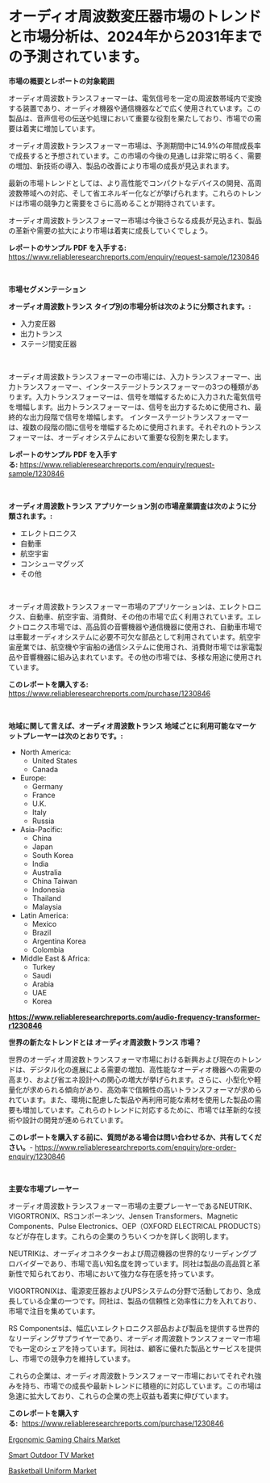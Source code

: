 <p><h1>オーディオ周波数変圧器市場のトレンドと市場分析は、2024年から2031年までの予測されています。</h1></p><p><strong>市場の概要とレポートの対象範囲</strong></p>
<p><p>オーディオ周波数トランスフォーマーは、電気信号を一定の周波数帯域内で変換する装置であり、オーディオ機器や通信機器などで広く使用されています。この製品は、音声信号の伝送や処理において重要な役割を果たしており、市場での需要は着実に増加しています。</p><p>オーディオ周波数トランスフォーマー市場は、予測期間中に14.9%の年間成長率で成長すると予想されています。この市場の今後の見通しは非常に明るく、需要の増加、新技術の導入、製品の改善により市場の成長が見込まれます。</p><p>最新の市場トレンドとしては、より高性能でコンパクトなデバイスの開発、高周波数帯域への対応、そして省エネルギー化などが挙げられます。これらのトレンドは市場の競争力と需要をさらに高めることが期待されています。</p><p>オーディオ周波数トランスフォーマー市場は今後さらなる成長が見込まれ、製品の革新や需要の拡大により市場は着実に成長していくでしょう。</p></p>
<p><strong>レポートのサンプル PDF を入手する:</strong> <a href="https://www.reliableresearchreports.com/enquiry/request-sample/1230846">https://www.reliableresearchreports.com/enquiry/request-sample/1230846</a></p>
<p>&nbsp;</p>
<p><strong>市場セグメンテーション</strong></p>
<p><strong>オーディオ周波数トランス タイプ別の市場分析は次のように分類されます。:</strong></p>
<p><ul><li>入力変圧器</li><li>出力トランス</li><li>ステージ間変圧器</li></ul></p>
<p>&nbsp;</p>
<p><p>オーディオ周波数トランスフォーマーの市場には、入力トランスフォーマー、出力トランスフォーマー、インターステージトランスフォーマーの3つの種類があります。入力トランスフォーマーは、信号を増幅するために入力された電気信号を増幅します。出力トランスフォーマーは、信号を出力するために使用され、最終的な出力段階で信号を増幅します。 インターステージトランスフォーマーは、複数の段階の間に信号を増幅するために使用されます。それぞれのトランスフォーマーは、オーディオシステムにおいて重要な役割を果たします。</p></p>
<p><strong>レポートのサンプル PDF を入手する:</strong>&nbsp;<a href="https://www.reliableresearchreports.com/enquiry/request-sample/1230846">https://www.reliableresearchreports.com/enquiry/request-sample/1230846</a></p>
<p>&nbsp;</p>
<p><strong> オーディオ周波数トランス アプリケーション別の市場産業調査は次のように分類されます。:</strong></p>
<p><ul><li>エレクトロニクス</li><li>自動車</li><li>航空宇宙</li><li>コンシューマグッズ</li><li>その他</li></ul></p>
<p>&nbsp;</p>
<p><p>オーディオ周波数トランスフォーマー市場のアプリケーションは、エレクトロニクス、自動車、航空宇宙、消費財、その他の市場で広く利用されています。エレクトロニクス市場では、高品質の音響機器や通信機器に使用され、自動車市場では車載オーディオシステムに必要不可欠な部品として利用されています。航空宇宙産業では、航空機や宇宙船の通信システムに使用され、消費財市場では家電製品や音響機器に組み込まれています。その他の市場では、多様な用途に使用されています。</p></p>
<p><strong>このレポートを購入する:</strong>&nbsp; <a href="https://www.reliableresearchreports.com/purchase/1230846">https://www.reliableresearchreports.com/purchase/1230846</a></p>
<p>&nbsp;</p>
<p><strong>地域に関して言えば、オーディオ周波数トランス 地域ごとに利用可能なマーケットプレーヤーは次のとおりです。:</strong></p>
<p><ul>
    <li>
        North America:
        <ul>
            <li>United States</li>
            <li>Canada</li>
        </ul>
    </li>
    <li>
        Europe:
        <ul>
            <li>Germany</li>
            <li>France</li>
            <li>U.K.</li>
            <li>Italy</li>
            <li>Russia</li>
        </ul>
    </li>
    <li>
        Asia-Pacific:
        <ul>
            <li>China</li>
            <li>Japan</li>
            <li>South Korea</li>
            <li>India</li>
            <li>Australia</li>
            <li>China Taiwan</li>
            <li>Indonesia</li>
            <li>Thailand</li>
            <li>Malaysia</li>
        </ul>
    </li>
    <li>
        Latin America:
        <ul>
            <li>Mexico</li>
            <li>Brazil</li>
            <li>Argentina Korea</li>
            <li>Colombia</li>
        </ul>
    </li>
    <li>
        Middle East & Africa:
        <ul>
            <li>Turkey</li>
            <li>Saudi</li>
            <li>Arabia</li>
            <li>UAE</li>
            <li>Korea</li>
        </ul>
    </li>
    </ul></p>
<p><strong><a href="https://www.reliableresearchreports.com/audio-frequency-transformer-r1230846">https://www.reliableresearchreports.com/audio-frequency-transformer-r1230846</a></strong>&nbsp;</p>
<p><strong>世界の新たなトレンドとは オーディオ周波数トランス 市場？</strong></p>
<p><p>世界のオーディオ周波数トランスフォーマ市場における新興および現在のトレンドは、デジタル化の進展による需要の増加、高性能なオーディオ機器への需要の高まり、および省エネ設計への関心の増大が挙げられます。さらに、小型化や軽量化が求められる傾向があり、高効率で信頼性の高いトランスフォーマが求められています。また、環境に配慮した製品や再利用可能な素材を使用した製品の需要も増加しています。これらのトレンドに対応するために、市場では革新的な技術や設計の開発が進められています。</p></p>
<p><strong>このレポートを購入する前に、質問がある場合は問い合わせるか、共有してください。</strong>- <a href="https://www.reliableresearchreports.com/enquiry/pre-order-enquiry/1230846">https://www.reliableresearchreports.com/enquiry/pre-order-enquiry/1230846</a></p>
<p>&nbsp;</p>
<p><strong>主要な市場プレーヤー</strong></p>
<p><p>オーディオ周波数トランスフォーマー市場の主要プレーヤーであるNEUTRIK、VIGORTRONIX、RSコンポーネンツ、Jensen Transformers、Magnetic Components、Pulse Electronics、OEP（OXFORD ELECTRICAL PRODUCTS）などが存在します。これらの企業のうちいくつかを詳しく説明します。</p><p>NEUTRIKは、オーディオコネクターおよび周辺機器の世界的なリーディングプロバイダーであり、市場で高い知名度を誇っています。同社は製品の高品質と革新性で知られており、市場において強力な存在感を持っています。</p><p>VIGORTRONIXは、電源変圧器およびUPSシステムの分野で活動しており、急成長している企業の一つです。同社は、製品の信頼性と効率性に力を入れており、市場で注目を集めています。</p><p>RS Componentsは、幅広いエレクトロニクス部品および製品を提供する世界的なリーディングサプライヤーであり、オーディオ周波数トランスフォーマー市場でも一定のシェアを持っています。同社は、顧客に優れた製品とサービスを提供し、市場での競争力を維持しています。</p><p>これらの企業は、オーディオ周波数トランスフォーマー市場においてそれぞれ強みを持ち、市場での成長や最新トレンドに積極的に対応しています。この市場は急速に拡大しており、これらの企業の売上収益も着実に伸びています。</p></p>
<p><strong>このレポートを購入する:</strong>&nbsp;&nbsp;<a href="https://www.reliableresearchreports.com/purchase/1230846">https://www.reliableresearchreports.com/purchase/1230846</a></p>
<p><p><a href="https://www.linkedin.com/pulse/ergonomic-gaming-chairs-market-analysis-its-cagr-segmentation-ssy6f?trackingId=mH6IZAVR2SzzW%2BCO5ybHQQ%3D%3D">Ergonomic Gaming Chairs Market</a></p><p><a href="https://www.linkedin.com/pulse/decoding-smart-outdoor-tv-market-metrics-share-trends-growth-fe6ff?trackingId=V69O5r2X5D8rbypSPI3bTw%3D%3D">Smart Outdoor TV Market</a></p><p><a href="https://www.linkedin.com/pulse/basketball-uniform-market-key-successful-business-strategy-6we1c?trackingId=Ie%2Fo3EN8MhvnNI9C68TcRA%3D%3D">Basketball Uniform Market</a></p></p>